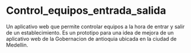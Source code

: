 # Control_equipos_entrada_salida
Un aplicativo web que permite controlar equipos a la hora de entrar y salir de un establecimiento.
Es un prototipo para una idea de mejora de un aplicativo web de la Gobernacion de antioquia ubicada en la ciudad de Medellin.
